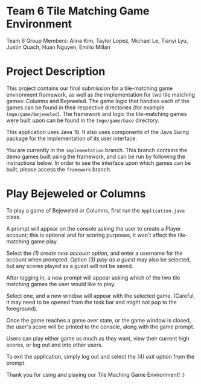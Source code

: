 # Team 6 Tile Matching Game Environment

Team 6 Group Members: Alina Kim, Taylor Lopez, Michael Le, Tianyi Lyu, Justin Quach, Huan Nguyen, Emilio Millan

# Project Description

This project contains our final submission for a tile-matching game environment framework, as well as the implementation for two tile matching games: Columns and Bejeweled. The game logic that handles each of the games can be found in their respective directories (for example `tmge/game/bejeweled`). The framework and logic the tile-matching games were built upon can be found in the `tmge/game/base` directory. 

This application uses Java 16. It also uses components of the Java Swing package for the implementation of its user interface. 

You are currently in the `implementation` branch. This branch contains the demo games built using the framework, and can be run by following the instructions below. In order to see the interface upon which games can be built, please access the `framework` branch.

# Play Bejeweled or Columns

To play a game of Bejeweled or Columns, first run the `Application.java` class.

A prompt will appear on the console asking the user to create a Player account; this is optional and for scoring purposes, it won't affect the tile-matching game play. 

Select the *(1) create new account option*, and enter a username for the account when prompted. Option *(3) play as a guest* may also be selected, but any scores played as a guest will not be saved. 

After logging in, a new prompt will appear asking which of the two tile matching games the user would like to play. 

Select one, and a new window will appear with the selected game. (Careful, it may need to be opened from the task bar and might not pop to the foreground). 

Once the game reaches a game over state, or the game window is closed, the user's score will be printed to the console, along with the game prompt. 

Users can play either game as much as they want, view their current high scores, or log out and into other users. 

To exit the application, simply log out and select the *(4) exit* option from the prompt. 

Thank you for using and playing our Tile Maching Game Environment! :) 